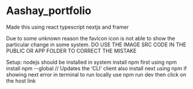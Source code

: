 # Aashay_portfolio
Made this using react typescript nextjs and framer

Due to some unknown reason the favicon icon is not able to show the particular change in some system.
DO USE THE IMAGE SRC CODE IN THE PUBLIC OR APP FOLDER TO CORRECT THE MISTAKE

Setup:
nodejs should be installed in system
install npm first using npm install npm --global // Updates the ‘CLI’ client
also install next using npm if showing next error in terminal
to run locally use npm run dev
then click on the host link
